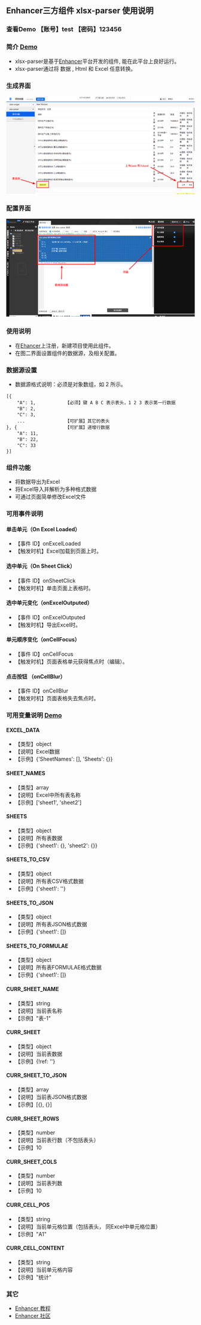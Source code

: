 ## Enhancer三方组件 xlsx-parser 使用说明
### 查看Demo 【账号】test 【密码】123456
### 简介 [Demo](http://47.96.99.14:5301/#115)
- xlsx-parser是基于[Enhancer](https://enhancer.io)平台开发的组件, 能在此平台上良好运行。
- xlsx-parser通过将 数据 , Html 和 Excel 任意转换。

### 生成界面
![](https://github.com/ZengXiangJun/xlsx-parser/blob/master/images/2.png)
### 配置界面
![](https://github.com/ZengXiangJun/xlsx-parser/blob/master/images/1.png)

### 使用说明
- 在[Ehancer](https://enhancer.io)上注册，新建项目使用此组件。
- 在图二界面设置组件的数据源，及相关配置。

### 数据源设置
- 数据源格式说明：必须是对象数组，如 2 所示。
```
[{
    "A": 1,           【必须】键 A B C 表示表头，1 2 3 表示第一行数据
    "B": 2,
    "C": 3,
    ...               【可扩展】其它的表头
}, {                  【可扩展】递增行数据
    "A": 11,
    "B": 22,
    "C": 33
}]
```

### 组件功能
- 将数据导出为Excel
- 将Excel导入并解析为多种格式数据
- 可通过页面简单修改Excel文件


### 可用事件说明
#### 单击单元（On Excel Loaded）
- 【事件 ID】onExcelLoaded
- 【触发时机】Excel加载到页面上时。

#### 选中单元（On Sheet Click）
- 【事件 ID】onSheetClick
- 【触发时机】单击页面上表格时。

#### 选中单元变化（onExcelOutputed）
- 【事件 ID】onExcelOutputed
- 【触发时机】导出Excel时。

#### 单元顺序变化（onCellFocus）
- 【事件 ID】onCellFocus
- 【触发时机】页面表格单元获得焦点时（编辑）。

#### 点击按钮 （onCellBlur）
- 【事件 ID】onCellBlur
- 【触发时机】页面表格失去焦点时。

### 可用变量说明 [Demo](http://47.96.99.14:5301/#114)
#### EXCEL_DATA
- 【类型】object
- 【说明】Excel数据
- 【示例】{'SheetNames': [], 'Sheets': {}}

#### SHEET_NAMES
- 【类型】array
- 【说明】Excel中所有表名称
- 【示例】['sheet1', 'sheet2']

#### SHEETS
- 【类型】object
- 【说明】所有表数据
- 【示例】{'sheet1': {}, 'sheet2': {}}

#### SHEETS_TO_CSV
- 【类型】object
- 【说明】所有表CSV格式数据
- 【示例】{'sheet1': ''}

#### SHEETS_TO_JSON
- 【类型】object
- 【说明】所有表JSON格式数据
- 【示例】{'sheet1': []}

#### SHEETS_TO_FORMULAE
- 【类型】object
- 【说明】所有表FORMULAE格式数据
- 【示例】{'sheet1': []}

#### CURR_SHEET_NAME
- 【类型】string
- 【说明】当前表名称
- 【示例】"表-1"

#### CURR_SHEET
- 【类型】object
- 【说明】当前表数据
- 【示例】{!ref: ''}

#### CURR_SHEET_TO_JSON
- 【类型】array
- 【说明】当前表JSON格式数据
- 【示例】[{}, {}]

#### CURR_SHEET_ROWS
- 【类型】number
- 【说明】当前表行数（不包括表头）
- 【示例】10

#### CURR_SHEET_COLS
- 【类型】number
- 【说明】当前表列数
- 【示例】10

#### CURR_CELL_POS
- 【类型】string
- 【说明】当前单元格位置（包括表头， 同Excel中单元格位置）
- 【示例】"A1"

#### CURR_CELL_CONTENT
- 【类型】string
- 【说明】当前单元格内容
- 【示例】"统计"


### 其它
- [Enhancer 教程](https://enhancer.io/tutorials)
- [Enhancer 社区](https://forum.enhancer.io/#p=1&t=5)